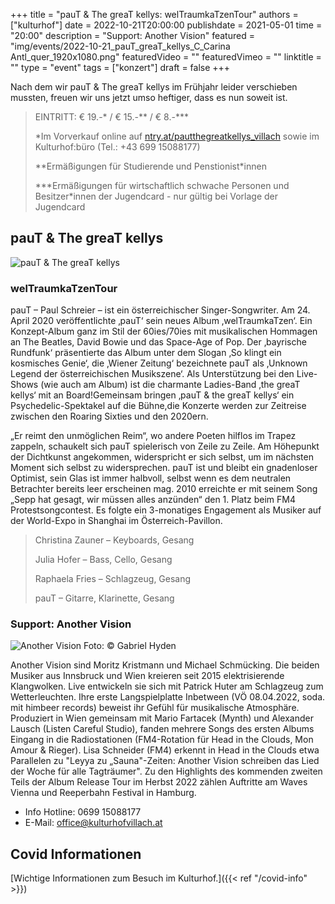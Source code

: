 +++
title = "pauT & The greaT kellys: welTraumkaTzenTour"
authors = ["kulturhof"]
date = 2022-10-21T20:00:00
publishdate = 2021-05-01
time = "20:00"
description = "Support: Another Vision"
featured = "img/events/2022-10-21_pauT_greaT_kellys_C_Carina Antl_quer_1920x1080.png"
featuredVideo = ""
featuredVimeo = ""
linktitle = ""
type = "event"
tags = ["konzert"]
draft = false
+++

Nach dem wir pauT & The greaT kellys im Frühjahr leider verschieben mussten, freuen wir uns jetzt umso heftiger, dass es nun soweit ist.


> EINTRITT: € 19.-\* / € 15.-\*\* / € 8.-\*\*\*
>
> \*Im Vorverkauf online auf [ntry.at/pautthegreatkellys_villach](https://ntry.at/pautthegreatkellys_villach) sowie im Kulturhof:büro (Tel.: +43 699 15088177)
> 
> \*\*Ermäßigungen für Studierende und Penstionist\*innen
> 
> \*\*\*Ermäßigungen für wirtschaftlich schwache Personen und Besitzer*innen der Jugendcard - nur gültig bei Vorlage der Jugendcard

## pauT & The greaT kellys

![pauT & The greaT kellys](/img/events/2022-10-21_PauT_Weltraum.png)

### welTraumkaTzenTour 

pauT – Paul Schreier – ist ein österreichischer Singer-Songwriter.
Am 24. April 2020 veröffentlichte ‚pauT‘ sein neues Album ‚welTraumkaTzen‘. Ein Konzept-Album ganz im Stil der 60ies/70ies mit musikalischen Hommagen an The Beatles, David Bowie und das Space-Age of Pop. Der ‚bayrische Rundfunk‘ präsentierte das Album unter dem Slogan ‚So klingt ein kosmisches Genie‘, die ‚Wiener Zeitung‘ bezeichnete pauT als ‚Unknown Legend der österreichischen Musikszene‘.
Als Unterstützung bei den Live-Shows (wie auch am Album) ist die charmante Ladies-Band ‚the greaT kellys‘ mit an Board!Gemeinsam bringen ‚pauT & the greaT kellys‘ ein Psychedelic-Spektakel auf die Bühne,die Konzerte werden zur Zeitreise zwischen den Roaring Sixties und den 2020ern.

„Er reimt den unmöglichen Reim“, wo andere Poeten hilflos im Trapez zappeln, schaukelt sich pauT spielerisch von Zeile zu Zeile. Am Höhepunkt der Dichtkunst angekommen, widerspricht er sich selbst, um im nächsten Moment sich selbst zu widersprechen. pauT ist und bleibt ein gnadenloser Optimist, sein Glas ist immer halbvoll, selbst wenn es dem neutralen Betrachter bereits leer erscheinen mag. 2010 erreichte er mit seinem Song „Sepp hat gesagt, wir müssen alles anzünden“ den 1. Platz beim FM4 Protestsongcontest. Es folgte ein 3-monatiges Engagement als Musiker auf der World-Expo in Shanghai im Österreich-Pavillon.

>Christina Zauner – Keyboards, Gesang
>
>Julia Hofer – Bass, Cello, Gesang
>
>Raphaela Fries – Schlagzeug, Gesang
>
>pauT – Gitarre, Klarinette, Gesang


### Support: Another Vision

![Another Vision](/img/events/2022-10-21_AnotherVision_c_GabrielHyden.jpg)
Foto: © Gabriel Hyden

Another Vision sind Moritz Kristmann und Michael Schmücking. Die beiden Musiker aus Innsbruck und Wien kreieren seit 2015 elektrisierende Klangwolken. Live entwickeln sie sich mit Patrick Huter am Schlagzeug zum Wetterleuchten. Ihre erste Langspielplatte Inbetween (VÖ 08.04.2022, soda. mit himbeer records) beweist ihr Gefühl für musikalische Atmosphäre. Produziert in Wien gemeinsam mit Mario Fartacek (Mynth) und Alexander Lausch (Listen Careful Studio), fanden mehrere Songs des ersten Albums Eingang in die Radiostationen (FM4-Rotation für Head in the Clouds, Mon Amour & Rieger). Lisa Schneider (FM4) erkennt in Head in the Clouds etwa Parallelen zu "Leyya zu „Sauna"-Zeiten: Another Vision schreiben das Lied der Woche für alle Tagträumer". Zu den Highlights des kommenden zweiten Teils der Album Release Tour im Herbst 2022 zählen Auftritte am Waves Vienna und Reeperbahn Festival in Hamburg.






- Info Hotline: 0699 15088177 
- E-Mail: office@kulturhofvillach.at

## Covid Informationen

[Wichtige Informationen zum Besuch im Kulturhof.]({{< ref "/covid-info" >}})

